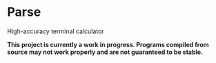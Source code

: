 # Parse
High-accuracy terminal calculator

**This project is currently a work in progress. Programs compiled from source may not work properly and are not guaranteed to be stable.**
